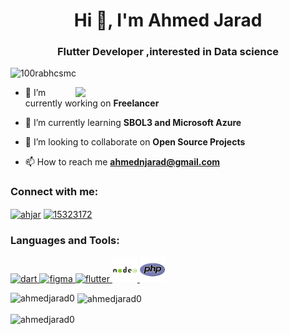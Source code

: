 <h1 align="center">Hi 👋, I'm Ahmed Jarad</h1>
<h3 align="center">Flutter Developer ,interested in Data science</h3>



<img src="https://komarev.com/ghpvc/?username=100rabhcsmc&label=Profile%20views&color=0e75b6&style=flat" alt="100rabhcsmc" />

<picture> <img align="right" src="https://media.giphy.com/media/SWoSkN6DxTszqIKEqv/giphy.gif" width = 400px></picture>

- 🔭 I’m currently working on **Freelancer**

- 🌱 I’m currently learning **SBOL3 and Microsoft Azure**

- 👯 I’m looking to collaborate on **Open Source Projects**

- 📫 How to reach me **ahmednjarad@gmail.com**

<h3 align="left">Connect with me:</h3>
<p align="left">
<a href="https://linkedin.com/in/ahjar" target="blank"><img align="center" src="https://raw.githubusercontent.com/rahuldkjain/github-profile-readme-generator/master/src/images/icons/Social/linked-in-alt.svg" alt="ahjar" height="30" width="40" /></a>
<a href="https://stackoverflow.com/users/15323172" target="blank"><img align="center" src="https://raw.githubusercontent.com/rahuldkjain/github-profile-readme-generator/master/src/images/icons/Social/stack-overflow.svg" alt="15323172" height="30" width="40" /></a>
</p>

<h3 align="left">Languages and Tools:</h3>
<p align="left"> <a href="https://dart.dev" target="_blank" rel="noreferrer"> <img src="https://www.vectorlogo.zone/logos/dartlang/dartlang-icon.svg" alt="dart" width="40" height="40"/> </a> <a href="https://www.figma.com/" target="_blank" rel="noreferrer"> <img src="https://www.vectorlogo.zone/logos/figma/figma-icon.svg" alt="figma" width="40" height="40"/> </a> <a href="https://flutter.dev" target="_blank" rel="noreferrer"> <img src="https://www.vectorlogo.zone/logos/flutterio/flutterio-icon.svg" alt="flutter" width="40" height="40"/> </a> <a href="https://nodejs.org" target="_blank" rel="noreferrer"> <img src="https://raw.githubusercontent.com/devicons/devicon/master/icons/nodejs/nodejs-original-wordmark.svg" alt="nodejs" width="40" height="40"/> </a> <a href="https://www.php.net" target="_blank" rel="noreferrer"> <img src="https://raw.githubusercontent.com/devicons/devicon/master/icons/php/php-original.svg" alt="php" width="40" height="40"/> </a> <a  </a> 

<p><img align="left" src="https://github-readme-stats-sigma-five.vercel.app/api/top-langs?username=ahmedjarad0&show_icons=true&locale=en&layout=compact" alt="ahmedjarad0" /></p>

<p>&nbsp;<img align="center" src="https://github-readme-stats.vercel.app/api?username=ahmedjarad0&show_icons=true&locale=en" alt="ahmedjarad0" /></p>

<p><img align="center" src="https://github-readme-streak-stats.herokuapp.com/?user=ahmedjarad0&" alt="ahmedjarad0" /></p>
